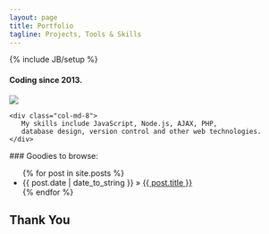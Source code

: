 ```yaml
---
layout: page
title: Portfolio
tagline: Projects, Tools & Skills
---
```

{% include JB/setup %}

#### Coding since 2013. 

<div class="container">
  <div class="row">
    <div class="col-md-4">
      <img class="img-responsive" src="https://avatars2.githubusercontent.com/u/15636167?v=3&s=80"/>
    </div>
    
    <div class="col-md-8">
       My skills include JavaScript, Node.js, AJAX, PHP, 
       database design, version control and other web technologies.
    </div>
  </div>
</div>
### Goodies to browse:

<ul class="posts">
  {% for post in site.posts %}
    <li><span>{{ post.date | date_to_string }}</span> &raquo; <a href="{{ BASE_PATH }}{{ post.url }}">{{ post.title }}</a></li>
  {% endfor %}
</ul>

## Thank You
